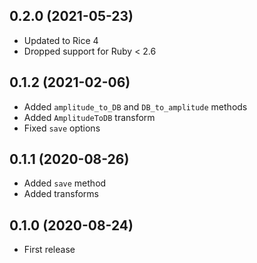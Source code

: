 ## 0.2.0 (2021-05-23)

- Updated to Rice 4
- Dropped support for Ruby < 2.6

## 0.1.2 (2021-02-06)

- Added `amplitude_to_DB` and `DB_to_amplitude` methods
- Added `AmplitudeToDB` transform
- Fixed `save` options

## 0.1.1 (2020-08-26)

- Added `save` method
- Added transforms

## 0.1.0 (2020-08-24)

- First release
